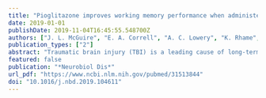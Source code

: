 ```yaml
---
title: "Pioglitazone improves working memory performance when administered in chronic TBI"
date: 2019-01-01
publishDate: 2019-11-04T16:45:55.548700Z
authors: ["J. L. McGuire", "E. A. Correll", "A. C. Lowery", "K. Rhame", "F. N. Anwar", "R. E. McCullumsmith", "L. B. Ngwenya"]
publication_types: ["2"]
abstract: "Traumatic brain injury (TBI) is a leading cause of long-term disability in the United States. Even in comparatively mild injuries, cognitive and behavioral symptoms can persist for years, and there are currently no established strategies for mitigating symptoms in chronic injury. A key feature of TBI-induced damage in acute and chronic injury is disruption of metabolic pathways. As neurotransmission, and therefore cognition, are highly dependent on the supply of energy, we hypothesized that modulating metabolic activity could help restore behavioral performance even when treatment was initiated weeks after TBI. We treated rats with pioglitazone, a FDA-approved drug for diabetes, beginning 46days after lateral fluid percussion injury and tested working memory performance in the radial arm maze (RAM) after 14days of treatment. Pioglitazone treated TBI rats performed significantly better in the RAM test than untreated TBI rats, and similarly to control animals. While hexokinase activity in hippocampus was increased by pioglitazone treatment, there was no upregulation of either the neuronal glucose transporter or hexokinase enzyme expression. Expression of glial markers GFAP and Iba-1 were also not influenced by pioglitazone treatment. These studies suggest that targeting brain metabolism, in particular hippocampal metabolism, may be effective in alleviating cognitive symptoms in chronic TBI."
featured: false
publication: "*Neurobiol Dis*"
url_pdf: "https://www.ncbi.nlm.nih.gov/pubmed/31513844"
doi: "10.1016/j.nbd.2019.104611"
---
```



